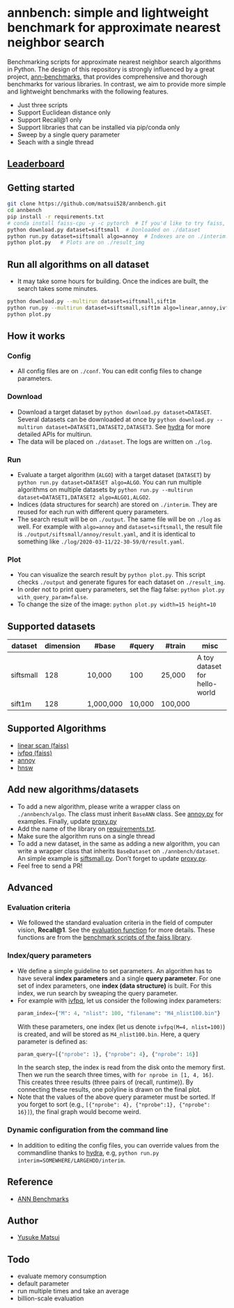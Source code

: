 # annbench: simple and lightweight benchmark for approximate nearest neighbor search

Benchmarking scripts for approximate nearest neighbor search algorithms in Python. The design of this repository is strongly influenced by a great project, [ann-benchmarks](https://github.com/erikbern/ann-benchmarks), that provides comprehensive and thorough benchmarks for various libraries. In contrast, we aim to provide more simple and lightweight benchmarks with the following features.

- Just three scripts
- Support Euclidean distance only
- Support Recall@1 only
- Support libraries that can be installed via pip/conda only
- Sweep by a single query parameter
- Seach with a single thread

## [Leaderboard](https://github.com/matsui528/annbench_leaderboard)

## Getting started
```bash
git clone https://github.com/matsui528/annbench.git
cd annbench
pip install -r requirements.txt
# conda install faiss-cpu -y -c pytorch  # If you'd like to try faiss, run this on anaconda
python download.py dataset=siftsmall  # Donloaded on ./dataset
python run.py dataset=siftsmall algo=annoy  # Indexes are on ./interim. Results are on ./output
python plot.py   # Plots are on ./result_img
```

## Run all algorithms on all dataset
- It may take some hours for building. Once the indices are built, the search takes some minutes.
```bash
python download.py --multirun dataset=siftsmall,sift1m
python run.py --multirun dataset=siftsmall,sift1m algo=linear,annoy,ivfpq,hnsw
python plot.py
```

## How it works

### Config
- All config files are on `./conf`. You can edit config files to change parameters.

### Download
- Download a target dataset by `python download.py dataset=DATASET`. 
Several datasets can be downloaded at once by `python download.py --multirun dataset=DATASET1,DATASET2,DATASET3`. See [hydra](https://hydra.cc/) for more detailed APIs for multirun.
- The data will be placed on `./dataset`. The logs are written on `./log`.

### Run
- Evaluate a target algorithm (`ALGO`) with a target dataset (`DATASET`) by `python run.py dataset=DATASET algo=ALGO`. You can run multiple algorithms on multiple datasets by `python run.py --multirun dataset=DATASET1,DATASET2 algo=ALGO1,ALGO2`.
- Indices (data structures for search) are stored on `./interim`. They are reused for each run with different query parameters.
- The search result will be on `./output`. The same file will be on `./log` as well. For example with `algo=annoy` and `dataset=siftsmall`, the result file is `./output/siftsmall/annoy/result.yaml`, and it is identical to something like `./log/2020-03-11/22-30-59/0/result.yaml`.

### Plot
- You can visualize the search result by `python plot.py`. This script checks `./output` and generate figures for each dataset on `./result_img`.
- In order not to print query parameters, set the flag false: `python plot.py with_query_param=false`.
- To change the size of the image: `python plot.py width=15 height=10`





## Supported datasets
| dataset | dimension | #base | #query | #train | misc
| --- | --- | --- | --- | --- | --- |
| siftsmall | 128 |    10,000 |    100 |  25,000 | A toy dataset for hello-world|
| sift1m    | 128 | 1,000,000 | 10,000 | 100,000 | |

## Supported Algorithms
- [linear scan (faiss)](https://github.com/facebookresearch/faiss)
- [ivfpq (faiss)](https://github.com/facebookresearch/faiss)
- [annoy](https://github.com/spotify/annoy)
- [hnsw](https://github.com/nmslib/hnswlib)



## Add new algorithms/datasets
- To add a new algorithm, please write a wrapper class on `./annbench/algo`. 
The class must inherit `BaseANN` class. See [annoy.py](annbench/algo/annoy.py) for examples. Finally, update [proxy.py](annbench/algo/proxy.py)
- Add the name of the library on [requirements.txt](requirements.txt).
- Make sure the algorithm runs on a single thread
- To add a new dataset, in the same as adding a new algorithm, 
you can write a wrapper class that inherits `BaseDataset` on `./annbench/dataset`.
An simple example is  [siftsmall.py](annbench/dataset/siftsmall.py).
Don't forget to update [proxy.py](annbench/dataset/proxy.py).
- Feel free to send a PR!


## Advanced


### Evaluation criteria
- We followed the standard evaluation criteria in the field of computer vision, **Recall@1**. See the [evaluation function](annbench/util.py) for more details. These functions are from the [benchmark scripts of the faiss library](https://github.com/facebookresearch/faiss/tree/master/benchs).



### Index/query parameters
- We define a simple guideline to set parameters. An algorithm has to have several **index parameters** and a single **query parameter**. For one set of index parameters, one **index (data structure)** is built. For this index, we run search by sweaping the query parameter.
- For example with [ivfpq](conf/algo/ivfpq.yaml), let us consider the following index parameters:
  ```python
  param_index={"M": 4, "nlist": 100, "filename": "M4_nlist100.bin"}
  ```
  With these parameters, one index (let us denote `ivfpq(M=4, nlist=100)`) is created, and will be stored as `M4_nlist100.bin`. 
  Here, a query parameter is defined as:
  ```python
  param_query=[{"nprobe": 1}, {"nprobe": 4}, {"nprobe": 16}]
  ```
  In the search step, the index is read from the disk onto the memory first. Then we run the search three times, with `for nprobe in [1, 4, 16]`. This creates three results (three pairs of (recall, runtime)). By connecting these results, one polyline is drawn on the final plot.
- Note that the values of the above query parameter must be sorted. If you forget to sort (e.g., `[{"nprobe": 4}, {"nprobe":1}, {"nprobe": 16}]`), the final graph would become weird.


### Dynamic configuration from the command line
- In addition to editing the config files, you can override values from the commandline thanks to [hydra](https://hydra.cc/), e.g, `python run.py interim=SOMEWHERE/LARGEHDD/interim`.


## Reference
- [ANN Benchmarks](https://github.com/erikbern/ann-benchmarks/)

## Author 
- [Yusuke Matsui](http://yusukematsui.me)


## Todo
- evaluate memory consumption
- default parameter
- run multiple times and take an average
- billion-scale evaluation
